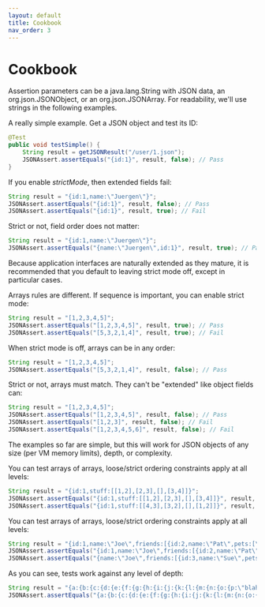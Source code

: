 ```yaml
---
layout: default
title: Cookbook
nav_order: 3
---
```


# Cookbook

Assertion parameters can be a java.lang.String with JSON data, an org.json.JSONObject, or an org.json.JSONArray. For readability, we'll use strings in the following examples.

A really simple example. Get a JSON object and test its ID:

```java
@Test
public void testSimple() {
    String result = getJSONResult("/user/1.json");
    JSONAssert.assertEquals("{id:1}", result, false); // Pass
}
```

If you enable *strictMode*, then extended fields fail:

```java
String result = "{id:1,name:\"Juergen\"}";
JSONAssert.assertEquals("{id:1}", result, false); // Pass
JSONAssert.assertEquals("{id:1}", result, true); // Fail
```

Strict or not, field order does not matter:

```java
String result = "{id:1,name:\"Juergen\"}";
JSONAssert.assertEquals("{name:\"Juergen\",id:1}", result, true); // Pass
```

Because application interfaces are naturally extended as they mature, it is recommended that you default to leaving strict mode off, except in particular cases.

Arrays rules are different. If sequence is important, you can enable strict mode:

```java
String result = "[1,2,3,4,5]";
JSONAssert.assertEquals("[1,2,3,4,5]", result, true); // Pass
JSONAssert.assertEquals("[5,3,2,1,4]", result, true); // Fail
```

When strict mode is off, arrays can be in any order:

```java
String result = "[1,2,3,4,5]";
JSONAssert.assertEquals("[5,3,2,1,4]", result, false); // Pass
```

Strict or not, arrays must match. They can't be "extended" like object fields can:

```java
String result = "[1,2,3,4,5]";
JSONAssert.assertEquals("[1,2,3,4,5]", result, false); // Pass
JSONAssert.assertEquals("[1,2,3]", result, false); // Fail
JSONAssert.assertEquals("[1,2,3,4,5,6]", result, false); // Fail
```

The examples so far are simple, but this will work for JSON objects of any size (per VM memory limits), depth, or complexity.

You can test arrays of arrays, loose/strict ordering constraints apply at all levels:

```java
String result = "{id:1,stuff:[[1,2],[2,3],[],[3,4]]}";
JSONAssert.assertEquals("{id:1,stuff:[[1,2],[2,3],[],[3,4]]}", result, true); // Pass
JSONAssert.assertEquals("{id:1,stuff:[[4,3],[3,2],[],[1,2]]}", result, false); // Pass
```

You can test arrays of arrays, loose/strict ordering constraints apply at all levels:

```java
String result = "{id:1,name:\"Joe\",friends:[{id:2,name:\"Pat\",pets:[\"dog\"]},{id:3,name:\"Sue\",pets:[\"bird\",\"fish\"]}],pets:[]}";
JSONAssert.assertEquals("{id:1,name:\"Joe\",friends:[{id:2,name:\"Pat\",pets:[\"dog\"]},{id:3,name:\"Sue\",pets:[\"bird\",\"fish\"]}],pets:[]}", result, true); // Pass
JSONAssert.assertEquals("{name:\"Joe\",friends:[{id:3,name:\"Sue\",pets:[\"fish\",\"bird\"]},{id:2,name:\"Pat\",pets:[\"dog\"]}],pets:[],id:1}", result, false); // Pass
```

As you can see, tests work against any level of depth:

```java
String result = "{a:{b:{c:{d:{e:{f:{g:{h:{i:{j:{k:{l:{m:{n:{o:{p:\"blah\"}}}}}}}}}}}}}}}";
JSONAssert.assertEquals("{a:{b:{c:{d:{e:{f:{g:{h:{i:{j:{k:{l:{m:{n:{o:{p:\"blah\"}}}}}}}}}}}}}}}", result, true); // Pass
```
